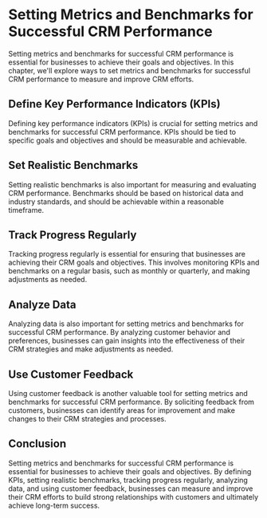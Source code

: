 # Setting Metrics and Benchmarks for Successful CRM Performance

Setting metrics and benchmarks for successful CRM performance is essential for businesses to achieve their goals and objectives. In this chapter, we'll explore ways to set metrics and benchmarks for successful CRM performance to measure and improve CRM efforts.

Define Key Performance Indicators (KPIs)
----------------------------------------

Defining key performance indicators (KPIs) is crucial for setting metrics and benchmarks for successful CRM performance. KPIs should be tied to specific goals and objectives and should be measurable and achievable.

Set Realistic Benchmarks
------------------------

Setting realistic benchmarks is also important for measuring and evaluating CRM performance. Benchmarks should be based on historical data and industry standards, and should be achievable within a reasonable timeframe.

Track Progress Regularly
------------------------

Tracking progress regularly is essential for ensuring that businesses are achieving their CRM goals and objectives. This involves monitoring KPIs and benchmarks on a regular basis, such as monthly or quarterly, and making adjustments as needed.

Analyze Data
------------

Analyzing data is also important for setting metrics and benchmarks for successful CRM performance. By analyzing customer behavior and preferences, businesses can gain insights into the effectiveness of their CRM strategies and make adjustments as needed.

Use Customer Feedback
---------------------

Using customer feedback is another valuable tool for setting metrics and benchmarks for successful CRM performance. By soliciting feedback from customers, businesses can identify areas for improvement and make changes to their CRM strategies and processes.

Conclusion
----------

Setting metrics and benchmarks for successful CRM performance is essential for businesses to achieve their goals and objectives. By defining KPIs, setting realistic benchmarks, tracking progress regularly, analyzing data, and using customer feedback, businesses can measure and improve their CRM efforts to build strong relationships with customers and ultimately achieve long-term success.
